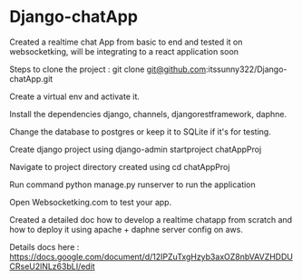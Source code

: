 # Django-chatApp
Created a realtime chat App from basic to end and tested it on websocketking, will be integrating to a react application soon

Steps to clone the project : git clone git@github.com:itssunny322/Django-chatApp.git

Create a virtual env and activate it.

Install the dependencies django, channels, djangorestframework, daphne.

Change the database to postgres or keep it to SQLite if it's for testing.

Create django project using django-admin startproject chatAppProj

Navigate to project directory created using cd chatAppProj

Run command python manage.py runserver to run the application

Open Websocketking.com to test your app.


Created a detailed doc how to develop a realtime chatapp from scratch and how to deploy it using apache + daphne server config on aws.

Details docs here : https://docs.google.com/document/d/12IPZuTxgHzyb3axOZ8nbVAVZHDDUCRseU2lNLz63bLI/edit
